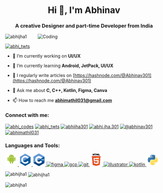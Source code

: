 <!--[![MasterHead](https://1.bp.blogspot.com/-7A4WynwLsMw/XbBpCXG8fHI/AAAAAAAAMt4/uOa1bpLskYgrwGbllhSu2SDj_Mig8SXJQCLcBGAsYHQ/s1600/2000_600px.gif)](https://abhijha1.io)-->
<h1 align="center">Hi 👋, I'm Abhinav</h1>
<h3 align="center">A creative Designer and part-time Developer from India</h3>
<img align="right" alt="Coding" width="400" src="https://cdn.dribbble.com/users/1162077/screenshots/3848914/programmer.gif">

<p align="left"> <img src="https://komarev.com/ghpvc/?username=abhijha1&label=Profile%20views&color=0e75b6&style=flat" alt="abhijha1" /> </p>

<p align="left"> <a href="https://twitter.com/abhi_twts" target="blank"><img src="https://img.shields.io/twitter/follow/abhi_twts?logo=twitter&style=for-the-badge" alt="abhi_twts" /></a> </p>

- 🔭 I’m currently working on **UI/UX**

- 🌱 I’m currently learning **Android, JetPack, UI/UX**

- 📝 I regularly write articles on [https://hashnode.com/@Abhinav301](https://hashnode.com/@Abhinav301)

- 💬 Ask me about **C, C++, Kotlin, Figma, Canva**

- 📫 How to reach me **abhimathil031@gmail.com**

<h3 align="left">Connect with me:</h3>
<p align="left">
<a href="https://dev.to/abhi_codes" target="blank"><img align="center" src="https://raw.githubusercontent.com/rahuldkjain/github-profile-readme-generator/master/src/images/icons/Social/devto.svg" alt="abhi_codes" height="30" width="40" /></a>
<a href="https://twitter.com/abhi_twts" target="blank"><img align="center" src="https://raw.githubusercontent.com/rahuldkjain/github-profile-readme-generator/master/src/images/icons/Social/twitter.svg" alt="abhi_twts" height="30" width="40" /></a>
<a href="https://linkedin.com/in/abhijha301" target="blank"><img align="center" src="https://raw.githubusercontent.com/rahuldkjain/github-profile-readme-generator/master/src/images/icons/Social/linked-in-alt.svg" alt="abhijha301" height="30" width="40" /></a>
<a href="https://instagram.com/abhi.jha.301" target="blank"><img align="center" src="https://raw.githubusercontent.com/rahuldkjain/github-profile-readme-generator/master/src/images/icons/Social/instagram.svg" alt="abhi.jha.301" height="30" width="40" /></a>
<a href="https://hashnode.com/@abhinav301" target="blank"><img align="center" src="https://raw.githubusercontent.com/rahuldkjain/github-profile-readme-generator/master/src/images/icons/Social/hashnode.svg" alt="@abhinav301" height="30" width="40" /></a>
<a href="https://auth.geeksforgeeks.org/user/abhimathil031" target="blank"><img align="center" src="https://raw.githubusercontent.com/rahuldkjain/github-profile-readme-generator/master/src/images/icons/Social/geeks-for-geeks.svg" alt="abhimathil031" height="30" width="40" /></a>
</p>

<h3 align="left">Languages and Tools:</h3>
<p align="left"> <a href="https://developer.android.com" target="_blank" rel="noreferrer"> <img src="https://raw.githubusercontent.com/devicons/devicon/master/icons/android/android-original-wordmark.svg" alt="android" width="40" height="40"/> </a> <a href="https://www.cprogramming.com/" target="_blank" rel="noreferrer"> <img src="https://raw.githubusercontent.com/devicons/devicon/master/icons/c/c-original.svg" alt="c" width="40" height="40"/> </a> <a href="https://www.w3schools.com/cpp/" target="_blank" rel="noreferrer"> <img src="https://raw.githubusercontent.com/devicons/devicon/master/icons/cplusplus/cplusplus-original.svg" alt="cplusplus" width="40" height="40"/> </a> <a href="https://www.figma.com/" target="_blank" rel="noreferrer"> <img src="https://www.vectorlogo.zone/logos/figma/figma-icon.svg" alt="figma" width="40" height="40"/> </a> <a href="https://cloud.google.com" target="_blank" rel="noreferrer"> <img src="https://www.vectorlogo.zone/logos/google_cloud/google_cloud-icon.svg" alt="gcp" width="40" height="40"/> </a> <a href="https://git-scm.com/" target="_blank" rel="noreferrer"> <img src="https://www.vectorlogo.zone/logos/git-scm/git-scm-icon.svg" alt="git" width="40" height="40"/> </a> <a href="https://www.w3.org/html/" target="_blank" rel="noreferrer"> <img src="https://raw.githubusercontent.com/devicons/devicon/master/icons/html5/html5-original-wordmark.svg" alt="html5" width="40" height="40"/> </a> <a href="https://www.adobe.com/in/products/illustrator.html" target="_blank" rel="noreferrer"> <img src="https://www.vectorlogo.zone/logos/adobe_illustrator/adobe_illustrator-icon.svg" alt="illustrator" width="40" height="40"/> </a> <a href="https://kotlinlang.org" target="_blank" rel="noreferrer"> <img src="https://www.vectorlogo.zone/logos/kotlinlang/kotlinlang-icon.svg" alt="kotlin" width="40" height="40"/> </a> <a href="https://www.python.org" target="_blank" rel="noreferrer"> <img src="https://raw.githubusercontent.com/devicons/devicon/master/icons/python/python-original.svg" alt="python" width="40" height="40"/> </a> </p>

<p><img align="left" src="https://github-readme-stats.vercel.app/api/top-langs?username=abhijha1&show_icons=true&locale=en&layout=compact" alt="abhijha1" /></p>

<p>&nbsp;<img align="center" src="https://github-readme-stats.vercel.app/api?username=abhijha1&show_icons=true&locale=en" alt="abhijha1" /></p>

<p><img align="center" src="https://github-readme-streak-stats.herokuapp.com/?user=abhijha1&" alt="abhijha1" /></p>
